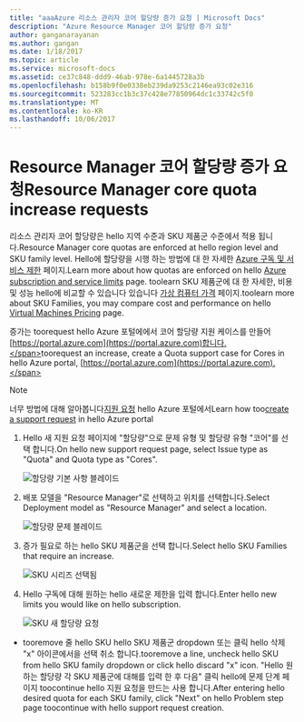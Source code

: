 ```yaml
---
title: "aaaAzure 리소스 관리자 코어 할당량 증가 요청 | Microsoft Docs"
description: "Azure Resource Manager 코어 할당량 증가 요청"
author: ganganarayanan
ms.author: gangan
ms.date: 1/18/2017
ms.topic: article
ms.service: microsoft-docs
ms.assetid: ce37c848-ddd9-46ab-978e-6a1445728a3b
ms.openlocfilehash: b158b9f0e0338eb239da9253c2146ea93c02e316
ms.sourcegitcommit: 523283cc1b3c37c428e77850964dc1c33742c5f0
ms.translationtype: MT
ms.contentlocale: ko-KR
ms.lasthandoff: 10/06/2017
---
```

# <a name="resource-manager-core-quota-increase-requests"></a><span data-ttu-id="dad51-103">Resource Manager 코어 할당량 증가 요청</span><span class="sxs-lookup"><span data-stu-id="dad51-103">Resource Manager core quota increase requests</span></span>

<span data-ttu-id="dad51-104">리소스 관리자 코어 할당량은 hello 지역 수준과 SKU 제품군 수준에서 적용 됩니다.</span><span class="sxs-lookup"><span data-stu-id="dad51-104">Resource Manager core quotas are enforced at hello region level and SKU family level.</span></span>
<span data-ttu-id="dad51-105">Hello에 할당량을 시행 하는 방법에 대 한 자세한 [Azure 구독 및 서비스 제한](http://aka.ms/quotalimits) 페이지.</span><span class="sxs-lookup"><span data-stu-id="dad51-105">Learn more about how quotas are enforced on hello [Azure subscription and service limits](http://aka.ms/quotalimits) page.</span></span>
<span data-ttu-id="dad51-106">toolearn SKU 제품군에 대 한 자세한, 비용 및 성능 hello에 비교할 수 있습니다 있습니다 [가상 컴퓨터 가격](http://aka.ms/pricingcompute) 페이지.</span><span class="sxs-lookup"><span data-stu-id="dad51-106">toolearn more about SKU Families, you may compare cost and performance on hello [Virtual Machines Pricing](http://aka.ms/pricingcompute) page.</span></span>

<span data-ttu-id="dad51-107">증가는 toorequest hello Azure 포털에에서 코어 할당량 지원 케이스를 만들어 [https://portal.azure.com](https://portal.azure.com)합니다.</span><span class="sxs-lookup"><span data-stu-id="dad51-107">toorequest an increase, create a Quota support case for Cores in hello Azure portal, [https://portal.azure.com](https://portal.azure.com).</span></span>

> [!NOTE]
> <span data-ttu-id="dad51-108">너무 방법에 대해 알아봅니다[지원 요청](https://docs.microsoft.com/azure/azure-supportability/how-to-create-azure-support-request) hello Azure 포털에서</span><span class="sxs-lookup"><span data-stu-id="dad51-108">Learn how too[create a support request](https://docs.microsoft.com/azure/azure-supportability/how-to-create-azure-support-request) in hello Azure portal</span></span>

1. <span data-ttu-id="dad51-109">Hello 새 지원 요청 페이지에 "할당량"으로 문제 유형 및 할당량 유형 "코어"를 선택 합니다.</span><span class="sxs-lookup"><span data-stu-id="dad51-109">On hello new support request page, select Issue type as "Quota" and Quota type as "Cores".</span></span>

    ![할당량 기본 사항 블레이드](./media/resource-manager-core-quotas-request/Basics-blade.png)

2. <span data-ttu-id="dad51-111">배포 모델을 "Resource Manager"로 선택하고 위치를 선택합니다.</span><span class="sxs-lookup"><span data-stu-id="dad51-111">Select Deployment model as "Resource Manager" and select a location.</span></span>

    ![할당량 문제 블레이드](./media/resource-manager-core-quotas-request/Problem-step.png)

3. <span data-ttu-id="dad51-113">증가 필요로 하는 hello SKU 제품군을 선택 합니다.</span><span class="sxs-lookup"><span data-stu-id="dad51-113">Select hello SKU Families that require an increase.</span></span>

    ![SKU 시리즈 선택됨](./media/resource-manager-core-quotas-request/SKU-selected.png)

4. <span data-ttu-id="dad51-115">Hello 구독에 대해 원하는 hello 새로운 제한을 입력 합니다.</span><span class="sxs-lookup"><span data-stu-id="dad51-115">Enter hello new limits you would like on hello subscription.</span></span>

    ![SKU 새 할당량 요청](./media/resource-manager-core-quotas-request/SKU-new-quota.png)

- <span data-ttu-id="dad51-117">tooremove 줄 hello SKU hello SKU 제품군 dropdown 또는 클릭 hello 삭제 "x" 아이콘에서을 선택 취소 합니다.</span><span class="sxs-lookup"><span data-stu-id="dad51-117">tooremove a line, uncheck hello SKU from hello SKU family dropdown or click hello discard "x" icon.</span></span>
<span data-ttu-id="dad51-118">"Hello 원하는 할당량 각 SKU 제품군에 대해를 입력 한 후 다음" 클릭 hello에 문제 단계 페이지 toocontinue hello 지원 요청을 만드는 사용 합니다.</span><span class="sxs-lookup"><span data-stu-id="dad51-118">After entering hello desired quota for each SKU family, click "Next" on hello Problem step page toocontinue with hello support request creation.</span></span>
